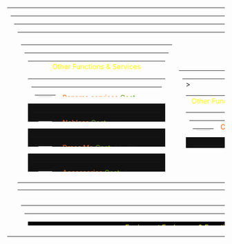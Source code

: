 <!--### Hi there 👋
- 🔭 I’m currently working on L2Capitol Game Server.
- 🌱 I’m currently learning Java in SoftUni.
- 📫 How to reach me: You Cannot right now
- ⚡ Fun fact: Im a truck driver who like to write PC Game servers logic on Java,HTML,JS and SQL.
-->
<!--
**DiyanDichev/DiyanDichev** is a ✨ _special_ ✨ repository because its `README.md` (this file) appears on your GitHub profile.

Here are some ideas to get you started:

- 🔭 I’m currently working on ...
- 🌱 I’m currently learning ...
- 👯 I’m looking to collaborate on ...
- 🤔 I’m looking for help with ...
- 💬 Ask me about ...
- 📫 How to reach me: ...
- 😄 Pronouns: ...
- ⚡ Fun fact: ...
-->


<!--
![Anurag's GitHub stats](https://github-readme-stats.vercel.app/api?username=DiyanDichev&show_icons=true&theme=darcula)
[![Top Langs](https://github-readme-stats.vercel.app/api/top-langs/?username=DiyanDichev&layout=donut)](https://github.com/DiyanDichev/github-readme-stats)
-->
<html noscrollbar>
<title>Community Board</title>
<body><br>
<table width=755>
<tr>
<center><td align=center valign=top>
<table border=0 cellpadding=0 cellspacing=0 width=769 height=492 background="L2RedemptionCB.dragon">
<tr>
<td valign="top" align="center">
	<table width=755 height=468>
		<tr>
			<td width=755>
			<table border=0 cellspacing=0 cellpadding=0 width=755>
				<tr>
					<td height=10></td>
				</tr>
				<tr>
					<td width=350>
						<table width=350 height=300>
					<tr>
						<td valign="top" align="center">
							<table border=0 width=350 height=300 cellspacing=4 cellpadding=3 background="l2ui_ct1.ComboBox_DF_Dropmenu_Bg">
						<tr>
							<td width=350 align=left valign=top>
								<table width=350 height=25 background="l2ui_ct1.Windows_DF_Drawer_Bg">
									<tr>
										<td width=350 align=center valign=center>
											<font color=FFFF00 name=Credit.TextNormal>Other Functions & Services</font>
										</td>
									</tr>
								</table>
								<table width=350 height=42>
									<tr>
										<td width=350 align=center valign=center>
											<table width=241 height=39>
												<tr>
													<td width=40 align=right valign=top>
														<table cellspacing=0 cellpadding=0 width=32 height=32 background=icon.etc_musical_note_i02>
															<tr>
																<td width=32 height=32 align=center valign=top>
																	<img src=icon.panel_2 width=32 height=32>
																</td>
															</tr>
														</table>
													</td>
													<td width=350 valign=center>
														<font color=FF6600>Rename services</font>
															<br1>
														<font color=669900>Cost:</font> 5/10 Donation Paunds
													</td>
													<td width=47 valign=center align=center>
														<button value=OPEN action="bypass -h scripts_services.Rename:rename_page" width=75 height=32 back=L2UI_CT1.ListCTRL_DF_Title_Down fore=L2UI_CT1.ListCTRL_DF_Title />
													</td>
												</tr>
											</table>
										</td>
									</tr>
								</table>
								<table width=350 height=42 bgcolor=111111>
									<tr>
										<td width=350 align=center valign=center>
											<table width=241 height=39>
												<tr>
													<td width=40 align=right valign=top>
														<table cellspacing=0 cellpadding=0 width=32 height=32 background=icon.skill1323>
															<tr>
																<td width=32 height=32 align=center valign=top>
																	<img src=icon.panel_2 width=32 height=32>
																</td>
															</tr>
														</table>
													</td>
													<td width=350 valign=center>
														<font color=FF6600>Nobless</font>
															<br1>
														<font color=669900>Cost:</font> 10 Donation Paunds
													</td>
													<td width=47 valign=center align=center>
														<button value=BUY action="bypass -h scripts_services.NoblessSell:get" width=75 height=32 back=L2UI_CT1.ListCTRL_DF_Title_Down fore=L2UI_CT1.ListCTRL_DF_Title />
													</td>
												</tr>
											</table>
										</td>
									</tr>
								</table>
<table width=350 height=42 bgcolor=111111>
<tr>
<td width=350 align=center valign=center>
<table width=241 height=39>
<tr>
<td width=40 align=right valign=top>
<table cellspacing=0 cellpadding=0 width=32 height=32 background=Uniform_As.qipao_armor_c_u_i00>
<tr>
<td width=32 height=32 align=center valign=top>
<img src=icon.panel_2 width=32 height=32>
</td>
</tr>
</table>
</td>
<td width=350 valign=center>
<font color=FF6600>Dress Me</font>
<br1>
<font color=669900>Cost:</font> 10-20 Donation Paunds
</td>
<td width=47 valign=center align=center>
<button value=BUY action="bypass -h user_dressme" width=75 height=32 back=L2UI_CT1.ListCTRL_DF_Title_Down fore=L2UI_CT1.ListCTRL_DF_Title>
</td>
</tr>
</table>
</td>
</tr>
</table>
<table width=350 height=42 bgcolor=111111>
<tr>
<td width=350 align=center valign=center>
<table width=241 height=39>
<tr>
<td width=40 align=right valign=top>
<table cellspacing=0 cellpadding=0 width=32 height=32 background=icon.accessory_pledge_hair1_i00>
<tr>
<td width=32 height=32 align=center valign=top>
<img src=icon.panel_2 width=32 height=32>
</td>
</tr>
</table>
</td>
<td width=350 valign=center>
<font color=FF6600>Accessories</font>
<br1>
<font color=669900>Cost:</font> 3-20 Donation Paunds
</td>
<td width=47 valign=center align=center>
<button value=BUY action="bypass -h scripts_Util:CommunityMultisell 1" width=75 height=32 back=L2UI_CT1.ListCTRL_DF_Title_Down fore=L2UI_CT1.ListCTRL_DF_Title>
</td>
</tr>
</table>
</td>
</tr>
</table>
<table width=350 height=42 bgcolor=111111>
<tr>
<td width=350 align=center valign=center>
<table width=241 height=39>
<tr>
<td width=40 align=right valign=top>
<table cellspacing=0 cellpadding=0 width=32 height=32 background=icon.skill3123>
<tr>
<td width=32 height=32 align=center valign=top>
<img src=icon.panel_2 width=32 height=32>
</td>
</tr>
</table>
</td>
<td width=350 valign=center>
<font color=FF6600>Augumenting Item.</font>
<br1>
<font color=669900>Cost:</font> Grade A or above.
</td>
<td width=47 valign=center align=center>
<button value=BUY action="bypass -h scripts_services.Augmentation:run menu" width=75 height=32 back=L2UI_CT1.ListCTRL_DF_Title_Down fore=L2UI_CT1.ListCTRL_DF_Title>
</td>
</tr>
</table>
</td>
</tr>
</table>
<table width=350 height=42 bgcolor=111111>
<tr>
<td width=350 align=center valign=center>
<table width=241 height=39>
<tr>
<td width=40 align=right valign=top>
<table cellspacing=0 cellpadding=0 width=32 height=32 background=icon.etc_fire_crystal_i00>
<tr>
<td width=32 height=32 align=center valign=top>
<img src=icon.panel_2 width=32 height=32>
</td>
</tr>
</table>
</td>
<td width=350 valign=center>
<font color=FF6600>Equip Attribution.</font>
<br1>
<font color=669900>Cost:</font> Grade S or above.
</td>
<td width=47 valign=center align=center>
<button value=BUY action="bypass _bbsforge:attribute:list" width=75 height=32 back=L2UI_CT1.ListCTRL_DF_Title_Down fore=L2UI_CT1.ListCTRL_DF_Title>
</td>
</tr>
</table>
</td>
</tr>
</table>
</td>
</tr>
</table>
</td>
</tr>
</table>
</td>
<td width=350>
<table width=350 height=180>
<tr>
<td valign="top" align="center">
<table border=0 width=350 height=300 cellspacing=4 cellpadding=3 background="l2ui_ct1.ComboBox_DF_Dropmenu_Bg">
<tr>
<td width=220 align=left valign=top>
<table width=350 height=23 background="l2ui_ct1.Windows_DF_Drawer_Bg">
<tr>>
<td width=350 align=center valign=center>
<font color=FFFF00 name=Credit.TextNormal>Other Functions & Services</font>
</td>
</tr>
</table>
<table width=350 height=42>
<tr>
<td width=350 align=center valign=center>
<table width=241 height=39>
<tr>
<td width=40 align=right valign=top>
<table cellspacing=0 cellpadding=0 width=32 height=32 background=icon.skill0391>
<tr>
<td width=32 height=32 align=center valign=top>
<img src=icon.panel_2 width=32 height=32>
</td>
</tr>
</table>
</td>
<td width=350 valign=center>
<font color=FF6600>Clan level</font>
<br1>
<font color=LEVEL>Info:</font> Price by level!
</td>
<td width=47 valign=center align=center>
<button value=OPEN action="bypass -h scripts_services.Donations:clan_level_page" width=75 height=32 back=L2UI_CT1.ListCTRL_DF_Title_Down fore=L2UI_CT1.ListCTRL_DF_Title />
</td>
</tr>
</table>
</td>
</tr>
</table>
<table width=350 height=42 bgcolor=111111>
<tr>
<td width=350 align=center valign=center>
<table width=241 height=39>
<tr>
<td width=40 align=right valign=top>
<table cellspacing=0 cellpadding=0 width=32 height=32 background=icon.skill1464>
<tr>
<td width=32 height=32 align=center valign=top>
<img src=icon.panel_2 width=32 height=32>
</td>
</tr>
</table>
</td>
<td width=350 valign=center>
<font color=FF6600>Clan Skills</font>
<br1>
<font color=LEVEL>Info:</font> Price by Skill!
</td>
<td width=47 valign=center align=center>
<button value=OPEN action="bypass -h scripts_services.Donations:clan_skills_page" width=75 height=32 back=L2UI_CT1.ListCTRL_DF_Title_Down fore=L2UI_CT1.ListCTRL_DF_Title />
</td>
</tr>
</table>
</td>
</tr>
</table>
<table width=350 height=42 bgcolor=111111>
<tr>
<td width=350 align=center valign=center>
<table width=241 height=39>
<tr>
<td width=40 align=right valign=top>
<table cellspacing=0 cellpadding=0 width=32 height=32 background=icon.skill0390>
<tr>
<td width=32 height=32 align=center valign=top>
<img src=icon.panel_2 width=32 height=32>
</td>
</tr>
</table>
</td>
<td width=350 valign=center>
<font color=FF6600>40,000 Clan Rep Points</font>
<br1>
<font color=669900>Cost:</font> 30 Donation Paunds
</td>
<td width=47 valign=center align=center>
<button value=BUY action="bypass -h scripts_services.Donations:buy_clan_reputation" width=75 height=32 back=L2UI_CT1.ListCTRL_DF_Title_Down fore=L2UI_CT1.ListCTRL_DF_Title />
</td>
</tr>
</table>
</td>
</tr>
</table>
<table width=350 height=42>
<tr>
<td width=350 align=center valign=center>
<table width=241 height=39>
<tr>
<td width=40 align=right valign=top>
<table cellspacing=0 cellpadding=0 width=32 height=32 background=icon.pvp_point_i00>
<tr>
<td width=32 height=32 align=center valign=top>
<img src=icon.panel_2 width=32 height=32>
</td>
</tr>
</table>
</td>
<td width=350 valign=center>
<font color=FF6600>15,000 Fame Points</font>
<br1>
<font color=669900>Cost:</font> 15 Donation Paunds
</td>
<td width=47 valign=center align=center>
<button value=BUY action="bypass -h scripts_services.Donations:buy_fame" width=75 height=32 back=L2UI_CT1.ListCTRL_DF_Title_Down fore=L2UI_CT1.ListCTRL_DF_Title />
</td>
</tr>
</table>
</td>
</tr>
</table>
<table width=350 height=42 bgcolor=111111>
<tr>
<td width=350 align=center valign=center>
<table width=241 height=39>
<tr>
<td width=40 align=right valign=top>
<table cellspacing=0 cellpadding=0 width=32 height=32 background=icon.etc_exp_point_i00>
<tr>
<td width=32 height=32 align=center valign=top>
<img src=icon.panel_2 width=32 height=32>
</td>
</tr>
</table>
</td>
<td width=350 valign=center>
<font color=FF6600>Level Up</font>
<br1>
<font color=669900>Cost:</font> 10 Donation Paunds
</td>
<td width=47 valign=center align=center>
<button value=OPEN action="bypass -h scripts_services.LevelPanel:show" width=75 height=32 back=L2UI_CT1.ListCTRL_DF_Title_Down fore=L2UI_CT1.ListCTRL_DF_Title />
</td>
</tr>
</table>
</td>
</tr>
</table>
												<table width=350 height=42>
													<tr>
														<td width=350 align=center valign=center>
															<table width=241 height=39>
																<tr>
																	<td width=40 align=right valign=top>
																		<table cellspacing=0 cellpadding=0 width=32 height=32 background=icon.etc_quest_account_reward_i00>
																			<tr>
																				<td width=32 height=32 align=center valign=top>
																					<img src=icon.panel_2 width=32 height=32>
																				</td>
																			</tr>
																		</table>
																	</td>
																	<td width=350 valign=center>
																		<font color=FF6600>255 Recommends</font>
																			<br1>
																		<font color=669900>Cost:</font> 2 Donation Paunds
																	</td>
																	<td width=47 valign=center align=center>
																		<button value=BUY action="bypass -h scripts_services.Donations:buy_recommends" width=75 height=32 back=L2UI_CT1.ListCTRL_DF_Title_Down fore=L2UI_CT1.ListCTRL_DF_Title />
																	</td>
																</tr>
															</table>
														</td>
													</tr>
												</table>
											</td>
										</tr>
									</table>
								</td>
							</tr>
						</table>
					</td>
				</tr>
			</table>
				<table border=0 cellspacing=0 cellpadding=0 width=756>
					<tr>
						<td height=18></td>
					</tr>
					<tr>
						<td width=736>
							<table width=752 height=80>
								<tr>
									<td valign=top align=center>
										<table width=752 height=100 cellspacing=1 cellpadding=0 background=l2ui_ct1.ComboBox_DF_Dropmenu_Bg>
											<tr>
												<td valign=top align=center>
													<table width=754 height=20 bgcolor=000000>
														<tr>
															<td width=752 align=center valign=center>
																<font color=FFFF00 name=Credit.TextNormal>Equipment Exchanger & Functions</font>
															</td>
														</tr>
													</table>
													<table width=757 height=54 bgcolor=111111>
														<tr>
															<td width=147 height=40 align=center valign=center>
																<br>
																<table cellspacing=1 cellpadding=0 width=147 height=20>
																	<tr>
																		<td width=30 align=right valign=top>
																			<table cellspacing=0 cellpadding=0 width=32 height=32 background=icon4.armor_t701_u_i00>
																				<tr>
																					<td width=32 height=32 align=center valign=top>
																						<button action="bypass _bbspage:Donate/armor" width=34 height=34 back=L2UI_CT1.ItemWindow_DF_Frame_Down fore=L2UI_CT1.ItemWindow_DF_Frame />
																					</td>
																				</tr>
																			</table>
																		</td>
																		<td width=100 valign=center>
																			<font color=FF3300>Equipment</font>
																			<br1>
																			<font color=3399CC>S84 Equipment</font>
																		</td>
																	</tr>
																</table>
															</td>
															<td width=147 height=40 align=center valign=center>
																<br>
																<table cellspacing=1 cellpadding=0 width=147 height=20>
																	<tr>
																		<td width=30 align=right valign=top>
																			<table cellspacing=0 cellpadding=0 width=32 height=32 background=branchsys.br_holy_cry_of_ench_wp_s_i00>
																				<tr>
																					<td width=32 height=32 align=center valign=top>
																						<button action="bypass _bbsforge:enchant:list" width=34 height=34 back=L2UI_CT1.ItemWindow_DF_Frame_Down fore=L2UI_CT1.ItemWindow_DF_Frame />
																					</td>
																				</tr>
																			</table>
																		</td>
																		<td width=100 valign=center>
																			<font color=FF3300>Enchant equip</font>
																			<br1>
																			<font color=3399CC>All Grades</font>
																		</td>
																	</tr>
																</table>
															</td>
															<td width=147 height=40 align=center valign=center>
																<br>
																<table cellspacing=1 cellpadding=0 width=147 height=20>
																	<tr>
																		<td width=30 align=right valign=top>
																			<table cellspacing=0 cellpadding=0 width=32 height=32 background=BranchSys2.icon.7anni_shirt_i00>
																				<tr>
																					<td width=32 height=32 align=center valign=top>
																						<button action="bypass _bbspage:Donate/OlfStore" width=34 height=34 back=L2UI_CT1.ItemWindow_DF_Frame_Down fore=L2UI_CT1.ItemWindow_DF_Frame />
																					</td>
																				</tr>
																			</table>
																		</td>
																		<td width=100 valign=center>
																			<font color=LEVEL>Olf's T-shirt</font>
																			<br1>
																			<font color=LEVEL>Store</font>
																		</td>
																	</tr>
																</table>
															</td>	
															<td width=147 height=40 align=center valign=center>
																<br>
																<table cellspacing=1 cellpadding=0 width=147 height=20>
																	<tr>
																		<td width=30 align=right valign=top>
																			<table cellspacing=0 cellpadding=0 width=32 height=32 background=icon7.armor2>
																				<tr>
																					<td width=32 height=32 align=center valign=top>
																						<button action="bypass _bbsforge:foundation:list" width=34 height=34 back=L2UI_CT1.ItemWindow_DF_Frame_Down fore=L2UI_CT1.ItemWindow_DF_Frame />
																					</td>
																				</tr>
																			</table>
																		</td>
																		<td width=100 valign=center>
																			<font color=LEVEL>Foundation Item</font>
																			<br1>
																			<font color=3399CC>Dynasty + S80 + S84</font>
																		</td>
																	</tr>
																</table>
															</td>
															<td width=147 height=40 align=center valign=center>
																<br>
																<table cellspacing=1 cellpadding=0 width=147 height=20>
																	<tr>
																		<td width=30 align=right valign=top>
																			<table cellspacing=0 cellpadding=0 width=32 height=32 background=icon7..aiontome>
																				<tr>
																					<td width=32 height=32 align=center valign=top>
																						<button action="bypass -h scripts_Util:CommunityMultisell 11" width=34 height=34 back=L2UI_CT1.ItemWindow_DF_Frame_Down fore=L2UI_CT1.ItemWindow_DF_Frame />
																					</td>
																				</tr>
																			</table>
																		</td>
																		<td width=100 valign=center>
																			<font color=LEVEL>Other Items</font>
																			<br1>
																			<font color=3399CC></font>
																		</td>
																	</tr>
																</table>
															</td>
														</tr>
													</table>
												</td>
											</tr>
										</table>
									</td>
								</tr>
							</table>
						</td>
					</tr>
				</table>
				<br>
				<br>				
				<table align=center width=725 height=30 cellpadding=2 cellspacing=2 border=0 background="L2UI_CT1.Windows_DF_TooltipBG">
					<tr>
						<td align=center height=35 width=755>
							<br>
								<button value=" Back " action="bypass _bbshome" width=755 height=35 back="L2UI_ct1.Button_DF_Down" fore="L2UI_ct1.button_df">
							<br>
						</td>
					</tr>
				</table>					
			</td>
		</tr>
	</table>
</td>
</tr>
</table>
			</td></center>
		</tr>
	</table>
</body></html>
